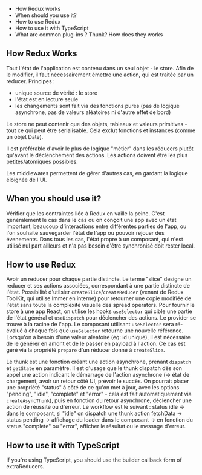 - How Redux works
- When should you use it?
- How to use Redux
- How to use it with TypeScript
- What are common plug-ins ? Thunk? How does they works

## How Redux Works
Tout l'état de l'application est contenu dans un seul objet - le store. Afin de le modifier, il faut nécessairement émettre une action, qui est traitée par un réducer.
Principes :
- unique source de vérité : le store
- l'état est en lecture seule
- les changements sont fait via des fonctions pures (pas de logique asynchrone, pas de valeurs aléatoires ni d'autre effet de bord)

Le store ne peut contenir que des objets, tableaux et valeurs primitives - tout ce qui peut être serialisable. Cela exclut fonctions et instances (comme un objet Date).

Il est préférable d'avoir le plus de logique "métier" dans les réducers plutôt qu'avant le déclenchement des actions. Les actions doivent être les plus petites/atomiques possibles.

Les middlewares permettent de gérer d'autres cas, en gardant la logique éloignée de l'UI.

## When you should use it?
Vérifier que les contraintes liée à Redux en vaille la peine. C'est généralement le cas dans le cas ou on conçoit une app avec un état important, beaucoup d'interactions entre différentes parties de l'app, ou l'on souhaite sauvegarder l'état de l'app ou pouvoir rejouer des évenements.
Dans tous les cas, l'état propre à un composant, qui n'est utilisé nul part ailleurs et n'a pas besoin d'être synchronisé doit rester local.

## How to use Redux
Avoir un reducer pour chaque partie distincte.
Le terme "slice" designe un reducer et ses actions associées, correspondant à une partie distincte de l'état.
Possibilité d'utilsier `createSlice`/`createReducer` (venant de Redux ToolKit, qui utilise Immer en interne) pour retourner une copie modifiée de l'état sans toute la complexité visuelle des spread operators.
Pour fournir le store à une app React, on utilise les hooks `useSelector` qui cible une partie de l'état général et `useDispatch` pour déclencher des actions. Le provider se trouve à la racine de l'app. Le composant utilisant `useSelector` sera ré-évalué à chaque fois que `useSelector` retourne une nouvelle référence.
Lorsqu'on a besoin d'une valeur aléatoire (eg: id unique), il est nécessaire de le générer en amont et de le passer en payload à l'action. Ce cas est géré via la propriété `prepare` d'un réducer donné à `createSlice`.

Le thunk est une fonction créant une action asynchrone, prenant `dispatch` et `getState` en paramètre. Il est d'usage que le thunk dispatch dès son appel une action indicant le démarrage de l'action asynchrone (-> état de chargement, avoir un retour côté UI, prévoir le succès. On pourrait placer une propriété "status" à côté de ce qu'on met à jour, avec les options "pending", "idle", "complete" et "error" - cela est fait automatiquement via `createAsyncThunk`), puis en fonction du retour asynchrone, déclencher une action de réussite ou d'erreur. Le workflow est le suivant : status idle -> dans le composant, si "idle" on dispatch une thunk action fetchData -> status pending -> affichage du loader dans le composant -> en fonction du status "complete" ou "error", afficher le résultat ou le message d'erreur.

## How to use it with TypeScript
If you're using TypeScript, you should use the builder callback form of extraReducers.